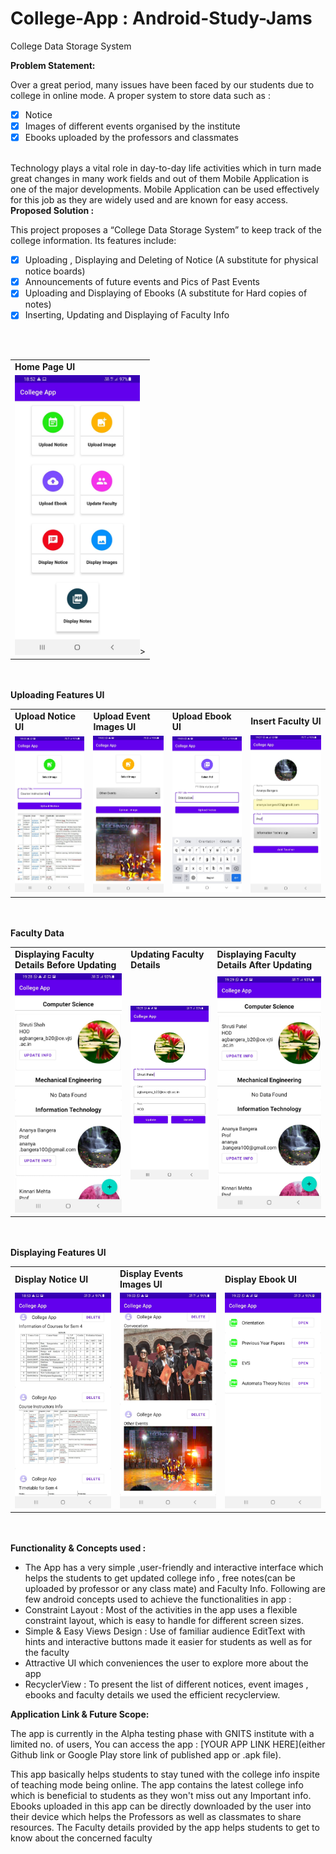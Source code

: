 # College-App : Android-Study-Jams

College Data Storage System

<b> Problem Statement: </b>

Over a great period, many issues have been faced by our students due to college in online mode. 
A proper system to store data such as :
- [x] Notice
- [x] Images of different events organised by the institute 
- [x] Ebooks uploaded by the professors and classmates 
<br>
Technology plays a vital role in day-to-day life activities which in turn made great changes in many work fields and out of them Mobile Application is one of the major developments. Mobile Application can be used effectively for this job as they are widely used and are known for easy access.
<br>
<b> Proposed Solution : </b>

This project proposes a “College Data Storage System” to keep track of the college information.
Its features include:
- [x] Uploading , Displaying and Deleting of Notice (A substitute for physical notice boards)
- [x] Announcements of future events and Pics of Past Events 
- [x] Uploading and Displaying of Ebooks (A substitute for Hard copies of notes)
- [x] Inserting, Updating and Displaying of Faculty Info
<br>
<br>

<table>
  <tr>
    <td><b> Home Page UI </b></td>
  </tr>
  <tr>
    <td><img src = "images/HomePageUI.jpeg" width = 200>></td>
  </tr>
 </table>
 <br>
 <br>
 <b>Uploading Features UI</b>
 <br>
<table>
  <tr>
    <td><b> Upload Notice UI </b></td>
     <td><b> Upload Event Images UI </b></td>
     <td><b> Upload Ebook UI </b></td>
    <td><b> Insert Faculty UI </b></td>
  </tr>
  <tr>
    <td><img src = "images/UploadNotice.jpeg" width = 200></td>
    <td><img src = "images/UploadImage.jpeg" width = 200></td>
    <td><img src = "images/UploadEbook.jpeg" width = 200></td>
    <td><img src = "images/AddTeacher.jpeg" width = 200></td>
  </tr>
 </table>
 <br>
 <br>
  <b>Faculty Data</b>
 <br>
 <table>
  <tr>
    <td><b> Displaying Faculty Details Before Updating</b></td>
     <td><b> Updating Faculty Details </b></td>
     <td><b> Displaying Faculty Details After Updating</b></td>
  </tr>
  <tr>
    <td><img src = "images/DisplayingFacultyDetails.jpeg" width = 200></td>
    <td><img src = "images/UpdateTeacherDetails.jpeg" width = 200></td>
    <td><img src = "images/DisplayingUpdatedFacultyDetails.jpeg" width = 200></td>
  </tr>
 </table>
  <br>
 <br>
 <b>Displaying Features UI</b>
 <br>
<table>
  <tr>
    <td><b> Display Notice UI </b></td>
     <td><b> Display Events Images UI </b></td>
     <td><b> Display Ebook UI </b></td>
  </tr>
  <tr>
    <td><img src = "images/DisplayNotice.jpeg" width = 200></td>
    <td><img src = "images/DisplayEvents.jpeg" width = 200></td>
    <td><img src = "images/DisplayEbook.jpeg" width = 200></td>
  </tr>
 </table>
 <br>
 <br>
<b> Functionality & Concepts used : </b>

- The App has a very simple ,user-friendly and interactive interface which helps the students to get updated college info , free notes(can be uploaded by professor or any class mate) and Faculty Info. Following are few android concepts used to achieve the functionalities in app : 
- Constraint Layout : Most of the activities in the app uses a flexible constraint layout, which is easy to handle for different screen sizes.
- Simple & Easy Views Design : Use of familiar audience EditText with hints and interactive buttons made it easier for students as well as for the faculty
- Attractive UI which conveniences the user to explore more about the app
- RecyclerView : To present the list of different notices, event images , ebooks and faculty details we used the efficient recyclerview.

<b> Application Link & Future Scope: </b>

The app is currently in the Alpha testing phase with GNITS institute with a limited no. of users, You can access the app : [YOUR APP LINK HERE](either Github link or Google Play store link of published app or .apk file).

This app basically helps students to stay tuned with the college info inspite of teaching mode being online. The app contains the latest college info which is beneficial to students as they won't miss out any Important info. Ebooks uploaded in this app can be directly downloaded by the user into their device which helps the Professors as well as classmates to share resources. The Faculty details provided by the app helps students to get to know about the concerned faculty




